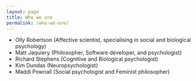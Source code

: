 ```yaml
---
layout: page
title: Who we are
permalink: /who-we-are/
---
```


* Olly Robertson (Affective scientist, specialising in social and biological psychology)
* Matt Jaquiery (Philosopher, Software developer, and psychologist)
* Richard Stephens (Cognitive and Biological psychologist)
* Kim Dundas (Neuropsychologist)
* Maddi Pownall (Social psychologist and Feminist philosopher)

